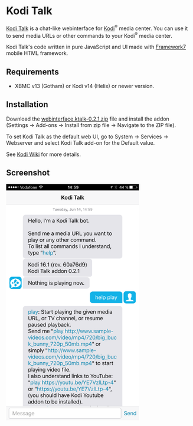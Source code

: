# Kodi Talk

[Kodi Talk](https://github.com/eip/kodi.webinterface.ktalk) is a chat-like webinterface for [Kodi](https://kodi.tv)<sup>®</sup> media center.
You can use it to send media URLs or other commands to your Kodi<sup>®</sup> media center.

Kodi Talk's code written in pure JavaScript and UI made with [Framework7](http://framework7.io/) mobile HTML framework.

## Requirements

- XBMC v13 (Gotham) or Kodi v14 (Helix) or newer version. 

## Installation

Download the [webinterface.ktalk-0.2.1.zip](https://github.com/eip/kodi.webinterface.ktalk/raw/master/webinterface.ktalk-0.2.1.zip) file and install the addon (Settings → Add-ons → Install from zip file -> Navigate to the ZIP file).

To set Kodi Talk as the default web UI, go to System -> Services -> Webserver and select Kodi Talk add-on for the Default value.

See [Kodi Wiki](http://kodi.wiki/view/Web_interface) for more details.

## Screenshot

<img src="https://github.com/eip/kodi.webinterface.ktalk/raw/master/screenshot.png" alt="Screenshot" width="360"/>
